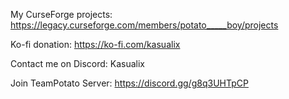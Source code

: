 My CurseForge projects: https://legacy.curseforge.com/members/potato_____boy/projects

Ko-fi donation: https://ko-fi.com/kasualix

Contact me on Discord: Kasualix

Join TeamPotato Server: https://discord.gg/g8q3UHTpCP
